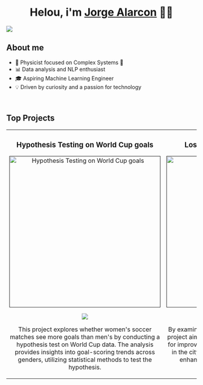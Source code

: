 <div align="center">
<h1 align="center">Helou, i'm <a href="www.linkedin.com/in/jorgealarconp">Jorge Alarcon</a> 🙋‍♂️</h1>
</div>
<img src="https://i.imgur.com/ZBhEqoj.png">

## About me
- 🚀 Physicist focused on Complex Systems 🚀
- 📊 Data analysis and NLP enthusiast
- 🎓 Aspiring Machine Learning Engineer
- 💡 Driven by curiosity and a passion for technology
<br>

## Top Projects
<table>
<tr>
<td width="50%">
<h3 align="center">Hypothesis Testing on World Cup goals</h3>
<div align="center">
<a href="" target="_blank"><img src="https://i.imgur.com/vTTolEn.jpeg" width="400" alt="Hypothesis Testing on World Cup goals"></a>
<p>
<a href="" target="_blank">
<img src="https://img.shields.io/badge/CÓDIGO-ff9?style=for-the-badge&logo=github&logoColor=black">
</a>
</p>
<p>This project explores whether women's soccer matches see more goals than men's by conducting a hypothesis test on World Cup data. The analysis provides insights into goal-scoring trends across genders, utilizing statistical methods to test the hypothesis.</p>
</div>
                                                                                      
</td>

<td width="50%">
<h3 align="center">Los Angeles Crime Data Analysis</h3>
<div align="center">                                       
<a href="" target="_blank"><img src="https://i.imgur.com/GgQBo3w.jpeg" width="400" alt="Los Angeles Crime Data Analysis"></a>
<p>
<a href="" target="_blank">
<img src="https://img.shields.io/badge/C%C3%93DIGO-80ffaa?style=for-the-badge&logo=github&logoColor=black">
</a>
</p>
<p>By examining patterns and trends in crime data, this project aims to provide actionable recommendations for improving crime prevention and response efforts in the city. The goal is to leverage data insights to enhance public safety and effectively target resources in Los Angeles.</p>
</div>                                                             
</table>                                                                                 
</div>
<br>

</td>  

</table>                                                                                 
</div>
<br>
